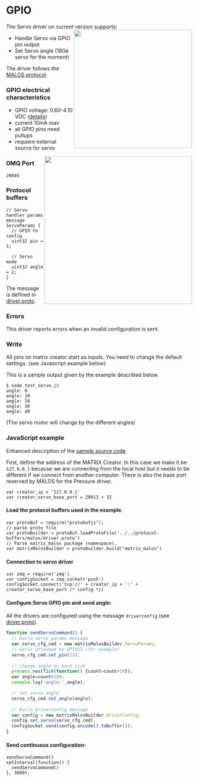 # GPIO

The Servo driver on current version supports:
<a href="https://github.com/matrix-io/matrix-creator-malos/blob/av/doc_servo/docs/servo_diagram.jpg"><img src="https://github.com/matrix-io/matrix-creator-malos/blob/av/doc_servo/docs/servo_diagram.jpg" align="right" width="320" ></a>

* Handle Servo via GPIO pin output
* Set Servo angle (180ø servo for the moment)

The driver follows the [MALOS protocol](../README.md#protocol).

### GPIO electrical characteristics

* GPIO voltage: 0.60-4.10 VDC ([details](https://github.com/matrix-io/matrix-creator-quickstart/wiki/Data-Sheets))
* current 10mA max
* all GPIO pins need pullups
* requiere external source for servo

<a href="https://github.com/matrix-io/matrix-creator-malos/blob/master/docs/gpio_diagram.jpg"><img src="https://github.com/matrix-io/matrix-creator-malos/blob/master/docs/gpio_diagram.jpg" align="right" width="400" ></a>


### 0MQ Port
```
20045
```
### Protocol buffers

```
// Servo handler params
message ServoParams {
  // GPIO to config
  uint32 pin = 1;

  // Servo mode
  uint32 angle = 2; 
}
```
The message is defined in [driver.proto](https://github.com/matrix-io/protocol-buffers/blob/master/malos/driver.proto).

### Errors

This driver reports errors when an invalid configuration is sent.


### Write

All pins on matrix creator start as inputs. You need to change the default settings. (see Javascript example below)


This is a sample output given by the example described below.

```
$ node test_servo.js 
angle: 0
angle: 10
angle: 20
angle: 30
angle: 40
```

(The servo motor will change by the different angles)


### JavaScript example

Enhanced description of the [sample source code](../src/js_test/test_servo.js).

First, define the address of the MATRIX Creator. In this case we make it be `127.0.0.1`
because we are connecting from the local host but it needs to be different if we
connect from another computer. There is also the base port reserved by MALOS for
the Pressure driver.

```
var creator_ip = '127.0.0.1'
var creator_servo_base_port = 20013 + 32
```

#### Load the protocol buffers used in the example.

```
var protoBuf = require("protobufjs");
// parse proto file
var protoBuilder = protoBuf.loadProtoFile('../../protocol-buffers/malos/driver.proto')
// Parse matrix_malos package (namespace).
var matrixMalosBuilder = protoBuilder.build("matrix_malos")
```

#### Connection to servo driver
```
var zmq = require('zmq')
var configSocket = zmq.socket('push')
configSocket.connect('tcp://' + creator_ip + ':' + creator_servo_base_port /* config */)
```

#### Configure Servo GPIO pin and send angle:
All the drivers are configured using the message `driverconfig` (see [driver.proto](https://github.com/matrix-io/protocol-buffers/blob/master/malos/driver.proto)).
``` javascript
function sendServoCommand() {
  // build servo params message
  var servo_cfg_cmd = new matrixMalosBuilder.ServoParams;
  // Servo attached on GPIO13 (for example)
  servo_cfg_cmd.set_pin(13);
  
  // change angle on each tick
  process.nextTick(function() {count=count+10});
  var angle=count%180;
  console.log('angle:',angle);

  // set servo angle
  servo_cfg_cmd.set_angle(angle);
 
  // build DriverConfig message
  var config = new matrixMalosBuilder.DriverConfig;
  config.set_servo(servo_cfg_cmd);
  configSocket.send(config.encode().toBuffer());
}
```

#### Send continuous configuration:

```
sendServoCommand()
setInterval(function() {
  sendServoCommand()
}, 3000);
```

